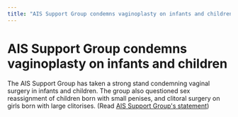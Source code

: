 ```yaml
---
title: "AIS Support Group condemns vaginoplasty on infants and children"
---
```


# AIS Support Group condemns vaginoplasty on infants and children

  
The AIS Support Group has taken a strong stand condemning vaginal surgery in infants and children. The group also questioned sex reassignment of children born with small penises, and clitoral surgery on girls born with large clitorises. (Read [AIS Support Group's statement][1])

 [1]: http://www.medhelp.org/www/ais/33_SURGERY.HTM